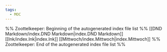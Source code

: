 ```yaml
---
tags:
  - MOC
---
```

%% Zoottelkeeper: Beginning of the autogenerated index file list  %%
 [[DND Markdown/index.DND Markdown|index.DND Markdown]]
 [[Ink/index.Ink|index.Ink]]
 [[Mittwoch/index.Mittwoch|index.Mittwoch]]
%% Zoottelkeeper: End of the autogenerated index file list  %%
